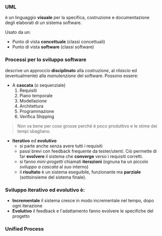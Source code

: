 ### UML

è un linguaggio **visuale** per la specifica, costruzione e documentazione degli elaborati di un sistema software.

Usato da un:
- Punto di vista **concettuale** (classi concettuali)
- Punto di vista **software** (classi software)

### Processi per lo sviluppo software

descrive un approccio **disciplinato** alla *costruzione*, al *rilascio* ed (eventualmente) alla *manutenzione* del software. Possono essere:
- A **cascata** (o sequenziale)
  1. Requisiti
  2. Piano temporale
  3. Modellazione
  4. Architettura
  5. Programmazione
  6. Verifica Shipping
  
> Non va bene per cose grosse perché è poco produttivo e le stime dei tempi sbagliano.

- **Iterativo** ed **evolutivo**
  - si parte anche senza avere tutti i requisiti
  - passi brevi con feedback frequente da tester/utenti.
  Ciò permette di far **evolvere** il sistema che **converge** verso i requisiti corretti.
  - si fanno *mini-progetti* chiamati **iterazioni** (ognuna ha un piccolo *sviluppo a cascata* al suo interno)
  - il **risultato** è un sistema eseguibile, funzionante ma **parziale** (sottoinsieme del sistema finale).


### Sviluppo iterativo ed evolutivo è:

- **Incrementale** 
  il sistema cresce in modo incrementale nel tempo, dopo ogni iterazione
- **Evolutivo**
  il feedback e l'adattamento fanno evolvere le specifiche del progetto

### Unified Process